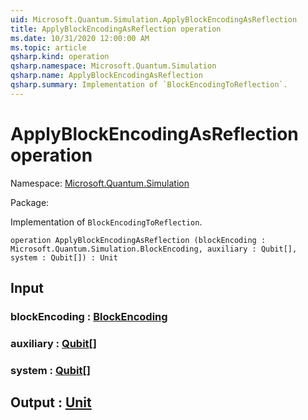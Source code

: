 ```yaml
---
uid: Microsoft.Quantum.Simulation.ApplyBlockEncodingAsReflection
title: ApplyBlockEncodingAsReflection operation
ms.date: 10/31/2020 12:00:00 AM
ms.topic: article
qsharp.kind: operation
qsharp.namespace: Microsoft.Quantum.Simulation
qsharp.name: ApplyBlockEncodingAsReflection
qsharp.summary: Implementation of `BlockEncodingToReflection`.
---
```


# ApplyBlockEncodingAsReflection operation

Namespace: [Microsoft.Quantum.Simulation](xref:Microsoft.Quantum.Simulation)

Package: [](https://nuget.org/packages/)


Implementation of `BlockEncodingToReflection`.

```qsharp
operation ApplyBlockEncodingAsReflection (blockEncoding : Microsoft.Quantum.Simulation.BlockEncoding, auxiliary : Qubit[], system : Qubit[]) : Unit
```


## Input

### blockEncoding : [BlockEncoding](xref:Microsoft.Quantum.Simulation.BlockEncoding)




### auxiliary : [Qubit](xref:microsoft.quantum.lang-ref.qubit)[]




### system : [Qubit](xref:microsoft.quantum.lang-ref.qubit)[]





## Output : [Unit](xref:microsoft.quantum.lang-ref.unit)

